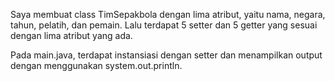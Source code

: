 Saya membuat class TimSepakbola dengan lima atribut, yaitu nama, negara, tahun, pelatih, dan pemain. Lalu terdapat 5 setter dan 5 getter yang sesuai dengan lima atribut yang ada. 

Pada main.java, terdapat instansiasi dengan setter dan menampilkan output dengan menggunakan system.out.println. 
